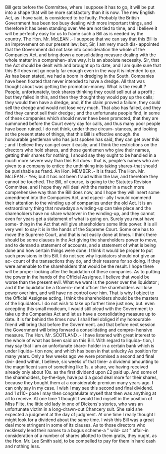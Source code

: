 Bill gets before the Committee, where I suppose it has to go, it will be put into a shape that will be more satisfactory than it is now. The new English Act, as I have said, is considered to be faulty. Probably the British Government has been too busy dealing with more important things, and therefore it has been standing over. We are not tied to time, and I believe it will be perfectly easy for us to frame such a Bill as is needed by the country. The Hon. Mr. McLEAN .- I suppose that we can say that this Bill is an improvement on our present law; but, Sir, I am very much dis- appointed that the Government did not take into consideration the whole of the Companies Act, and bring down a consolidating measure dealing with the whole matter in a comprehen- sive way. It is an absolute necessity. Sir, that the Act should be dealt with and brought up to date, and I am quite sure that this Bill does not go nearly far enough even in the way it is intended to go. As has been stated, we had a boom in dredging in the South. Companies have been floated that never intended to have a dredge. All that was thought about was getting the promotion-money. What is the result ? People, unfortunately, took shares thinking they could sell out at a profit ; but they failed in this, and then they thought they would pay up the calls; they would then have a dredge, and, if the claim proved a failure, they could sell the dredge and would not lose very much. That also has failed, and they find they cannot sell their dredge ; and the unfortunate people find, in some of these companies which should never have been promoted, that they are summoned before the Court every day for calls, and thus many poor people have been ruined. I do not think, under these circum- stances, and looking at the present state of things, that this Bill is effective enough. the honourable gentleman who has just spoken has said, they can get over this ; and I believe they can get over it easily; and I think the restrictions on the directors who hold shares, and those gentlemen who give their names, getting their shares for nothing, I should say they ought to be handled in a much more severe way than this Bill does : that is, people's names who are given to a company to entice the unthinking into taking shares-that should be punishable as frand. An Hon. MEMBER .- It is fraud. The Hon. Mr. McLEAN .- Yes; but it has not been fraud within the law, and therefore they cannot be touched. The Bill, of course, is going to the Statutes Revision Committee, and I hope they will deal with the matter in a much more comprehensive way than the Bill does now, and I hope they will insert some amendment into the Companies Act, and especi- ally I would commend their attention to the winding up of companies under the old Act. It is an extraordinary thing that nowadays a winding-up can take place and the shareholders have no share whatever in the winding-up, and they cannot even for years get a statement of what is going on. Surely you must have some- thing in the Act that will give shareholders some little power. It is all very well to say it is in the hands of the Supreme Court. Some one has to move the Supreme Court, and that is not easily done at times. I think there should be some clauses in the Act giving the shareholders power to move, and to demand a statement of accounts, and a statement of what is being done and how certain things were done. I think it would be proper to put such provisions in this Bill. I do not see why liquidators should not give an ac- count of the transactions they do, and their reasons for so doing. If they were amenable to the shareholders that would be the result. I hope there will be proper looking after the liquidation of these companies. As to putting the power in the hands of the Official Assignee. I believe that would be worse than the present evil. What we want is the power over the liquidator ; and if the liquidator be a Govern- ment officer the shareholders will lose power over him, and will have no control over him. That is why I object to the Official Assignee acting. I think the shareholders should be the masters of the liquidators. I do not wish to take up further time just now, but. even accepting this small modicum, I would still plead with the Government to take up the Companies Act and let us have a consolidating measure up to date. It is far behind the times now. I shall feel obliged if my honourable friend will bring that before the Government. and that before next session the Government will bring forward a consolidating and compre- hensive measure. The Hon. Mr. SCOTLAND .- I have listened with great interest to the whole of what has been said on this Bill. With regard to liquida- tion, I may say that I am an unfortunate share- holder in a certain bank which is under liquida- tion now, and which has been in that unlucky As position for many years. Only a few weeks ago we were promised a second and final divi- dend within, I believe, six weeks of that time- a dividend amounting to the magnificent sum of something like 1s. a share, we having received already only about 10s. as the first dividend upon £2 paid up. And some of the shareholders, by-the-bye, have paid a good deal more for their shares, because they bought them at a considerable premium many years ago. I can only say in my case. I wish I may see this second and final dividend. and 1 s110- pose I may then congratulate myself that then was anything at all to receive. At one time 1 thought I would find myself in the position of Miss Flite, the little old lady in one of Dickens's stories, who was an unfortunate victim in a long-drawn-out Chancery suit. She said she expected a judgment at the day of judgment. At one time I really thought I might look for a dividend about the same time. I wish this Bill was a great deal more stringent in some of its clauses. As to those directors who recklessly lend their names to a bogus scheme-a " wild- cat " affair-in consideration of a number of shares allotted to them gratis, they ought. as the Hon. Mr. Lee Smith said, to be compelled to pay for them in hard cash and nothing less. 